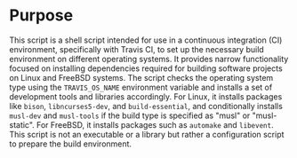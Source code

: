 # Purpose
This script is a shell script intended for use in a continuous integration (CI) environment, specifically with Travis CI, to set up the necessary build environment on different operating systems. It provides narrow functionality focused on installing dependencies required for building software projects on Linux and FreeBSD systems. The script checks the operating system type using the `TRAVIS_OS_NAME` environment variable and installs a set of development tools and libraries accordingly. For Linux, it installs packages like `bison`, `libncurses5-dev`, and `build-essential`, and conditionally installs `musl-dev` and `musl-tools` if the build type is specified as "musl" or "musl-static". For FreeBSD, it installs packages such as `automake` and `libevent`. This script is not an executable or a library but rather a configuration script to prepare the build environment.
